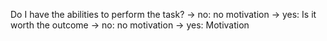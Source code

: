 Do I have the abilities to perform the task?
-> no: no motivation
-> yes: 
	Is it worth the outcome
	-> no: no motivation
	-> yes: Motivation